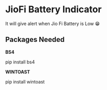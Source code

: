 # JioFi Battery Indicator

It will give alert when Jio Fi Battery is Low 😁

## Packages Needed 

**BS4**

pip install bs4

**WINTOAST**

pip install wintoast
